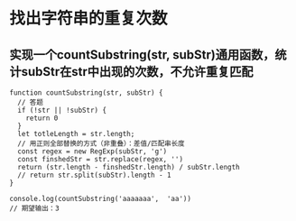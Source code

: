 # 找出字符串的重复次数

## 实现一个countSubstring(str, subStr)通用函数，统计subStr在str中出现的次数，不允许重复匹配

```
function countSubstring(str, subStr) {
  // 答题
  if (!str || !subStr) {
    return 0
  }
  let totleLength = str.length;
  // 用正则全部替换的方式（非重叠）：差值/匹配串长度
  const regex = new RegExp(subStr, 'g')
  const finshedStr = str.replace(regex, '')
  return (str.length - finshedStr.length) / subStr.length
  // return str.split(subStr).length - 1
}

console.log(countSubstring('aaaaaaa',  'aa'))
// 期望输出：3
```